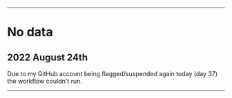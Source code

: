 
***

# No data

## 2022 August 24th

Due to my GitHub account being flagged/suspended again today (day 37) the workflow couldn't run.

***
